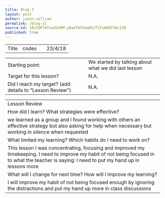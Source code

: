 ```yaml
---
title: Blog 3
layout: post
author: jason.william
permalink: /blog-3/
source-id: 18ztDP7ATxu81nRM-yBaeT03tAq0k2fJfsWGNT3DcIZ0
published: true
---
```

<table>
  <tr>
    <td>Title</td>
    <td>codes</td>
    <td></td>
    <td>23/4/18</td>
  </tr>
</table>


<table>
  <tr>
    <td>Starting point:</td>
    <td>We started by talking about what we did last lesson</td>
  </tr>
  <tr>
    <td>Target for this lesson?</td>
    <td>N.A.</td>
  </tr>
  <tr>
    <td>Did I reach my target? 
(add details to "Lesson Review")</td>
    <td>N.A.</td>
  </tr>
</table>


<table>
  <tr>
    <td>Lesson Review</td>
  </tr>
  <tr>
    <td>How did I learn? What strategies were effective? </td>
  </tr>
  <tr>
    <td>we learned as a group and I found working with others an effective strategy but also asking for help when necessary but working in silence when requested 
 </td>
  </tr>
  <tr>
    <td>What limited my learning? Which habits do I need to work on? </td>
  </tr>
  <tr>
    <td>This lesson I was concentrating, focusing and  improved my timekeeping.
I need to improve my habit of not being focused in to what the teacher is saying: I need to put my hand up in lessons more
</td>
  </tr>
  <tr>
    <td>What will I change for next time? How will I improve my learning?</td>
  </tr>
  <tr>
    <td>I will improve my habit of not being focused enough by ignoring the distractions and put my hand up more in class discussions
</td>
  </tr>
</table>


